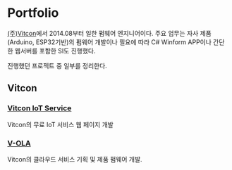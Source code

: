 # Portfolio
[(주)Vitcon](http://vitcon.co.kr/default/)에서 2014.08부터 일한 펌웨어 엔지니어이다.
주요 업무는 자사 제품(Arduino, ESP32기반)의 펌웨어 개발이나 필요에 따라 C# Winform APP이나 간단한 웹서버를 포함한 SI도 진행했다.

진행했던 프로젝트 중 일부를 정리한다.

## Vitcon

### [Vitcon IoT Service](https://iot.vitcon.co.kr/login/)
Vitcon의 무료 IoT 서비스 웹 페이지 개발

### [V-OLA](./V-OLA)
Vitcon의 클라우드 서비스 기획 및 제품 펌웨어 개발.
